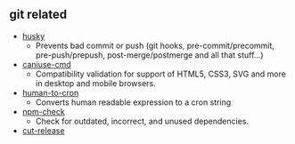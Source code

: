## git related

* [husky](https://www.npmjs.com/package/husky) 
  * Prevents bad commit or push (git hooks, pre-commit/precommit, pre-push/prepush, post-merge/postmerge and all that stuff...)
* [caniuse-cmd](https://www.npmjs.com/package/caniuse)
  * Compatibility validation for support of HTML5, CSS3, SVG and more in desktop and mobile browsers.
* [human-to-cron](https://www.npmjs.com/package/human-to-cron)
  * Converts human readable expression to a cron string
* [npm-check](https://www.npmjs.com/package/npm-check)
  * Check for outdated, incorrect, and unused dependencies.
* [cut-release]()
